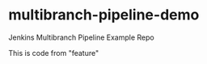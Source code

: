 # multibranch-pipeline-demo

Jenkins Multibranch Pipeline Example Repo

This is code from "feature"

